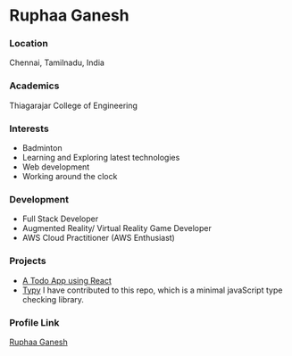 # Ruphaa Ganesh

### Location

Chennai, Tamilnadu, India

### Academics

Thiagarajar College of Engineering

### Interests

- Badminton
- Learning and Exploring latest technologies
- Web development
- Working around the clock

### Development

- Full Stack Developer
- Augmented Reality/ Virtual Reality Game Developer
- AWS Cloud Practitioner (AWS Enthusiast)

### Projects

- [A Todo App using React](https://github.com/ruphaa/react-todo-app)
- [Typy](https://github.com/flexdinesh/typy) I have contributed to this repo, which is a minimal javaScript type checking library.

### Profile Link

[Ruphaa Ganesh](https://github.com/ruphaa)
